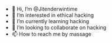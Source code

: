 - 👋 Hi, I’m @Jitenderwintime
- 👀 I’m interested in ethical hacking
- 🌱 I’m currently learning hacking
- 💞️ I’m looking to collaborate on hacking
- 📫 How to reach me by massage

<!---
Jitenderwintime/Jitenderwintime is a ✨ special ✨ repository because its `README.md` (this file) appears on your GitHub profile.
You can click the Preview link to take a look at your changes.
--->
